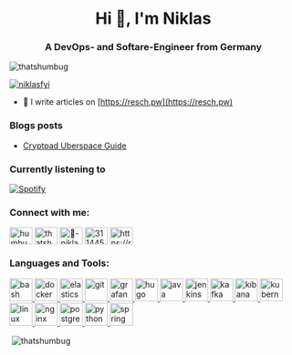 <h1 align="center">Hi 👋, I'm Niklas</h1>
<h3 align="center">A DevOps- and Softare-Engineer from Germany</h3>

<p align="left"> <img src="https://komarev.com/ghpvc/?username=thatshumbug&label=Profile%20views&color=0e75b6&style=flat" alt="thatshumbug" /> </p>

<p align="left"> <a href="https://twitter.com/niklasfyi" target="blank"><img src="https://img.shields.io/twitter/follow/niklasfyi?logo=twitter&style=for-the-badge" alt="niklasfyi" /></a> </p>

- 📝 I write articles on [https://resch.pw](https://resch.pw)

### Blogs posts
<!-- BLOG-POST-LIST:START -->
- [Cryptpad Uberspace Guide](https://resch.pw/cryptpad-uberspace-guide/)
<!-- BLOG-POST-LIST:END -->

### Currently listening to

[![Spotify](https://novatorem-sage-delta.vercel.app/api/spotify)](https://open.spotify.com/user/zmpao1fxmhijwmsnuhanwqzr2)

<h3 align="left">Connect with me:</h3>
<p align="left">
<a href="https://dev.to/humbug" target="blank"><img align="center" src="https://cdn.jsdelivr.net/npm/simple-icons@3.0.1/icons/dev-dot-to.svg" alt="humbug" height="30" width="40" /></a>
<a href="https://twitter.com/thatshumbug" target="blank"><img align="center" src="https://cdn.jsdelivr.net/npm/simple-icons@3.0.1/icons/twitter.svg" alt="thatshumbug" height="30" width="40" /></a>
<a href="https://linkedin.com/in/🐧-niklas-resch-70448455" target="blank"><img align="center" src="https://cdn.jsdelivr.net/npm/simple-icons@3.0.1/icons/linkedin.svg" alt="🐧-niklas-resch-70448455" height="30" width="40" /></a>
<a href="https://stackoverflow.com/users/3114451" target="blank"><img align="center" src="https://cdn.jsdelivr.net/npm/simple-icons@3.0.1/icons/stackoverflow.svg" alt="3114451" height="30" width="40" /></a>
<a href="/https://resch.pw/rss/" target="blank"><img align="center" src="https://cdn.jsdelivr.net/npm/simple-icons@3.0.1/icons/rss.svg" alt="https://resch.pw/rss/" height="30" width="40" /></a>
</p>

<h3 align="left">Languages and Tools:</h3>
<p align="left"> <a href="https://www.gnu.org/software/bash/" target="_blank"> <img src="https://www.vectorlogo.zone/logos/gnu_bash/gnu_bash-icon.svg" alt="bash" width="40" height="40"/> </a> <a href="https://www.docker.com/" target="_blank"> <img src="https://devicons.github.io/devicon/devicon.git/icons/docker/docker-original-wordmark.svg" alt="docker" width="40" height="40"/> </a> <a href="https://www.elastic.co" target="_blank"> <img src="https://www.vectorlogo.zone/logos/elastic/elastic-icon.svg" alt="elasticsearch" width="40" height="40"/> </a> <a href="https://git-scm.com/" target="_blank"> <img src="https://www.vectorlogo.zone/logos/git-scm/git-scm-icon.svg" alt="git" width="40" height="40"/> </a> <a href="https://grafana.com" target="_blank"> <img src="https://www.vectorlogo.zone/logos/grafana/grafana-icon.svg" alt="grafana" width="40" height="40"/> </a> <a href="https://gohugo.io/" target="_blank"> <img src="https://api.iconify.design/logos-hugo.svg" alt="hugo" width="40" height="40"/> </a> <a href="https://www.java.com" target="_blank"> <img src="https://devicons.github.io/devicon/devicon.git/icons/java/java-original-wordmark.svg" alt="java" width="40" height="40"/> </a> <a href="https://www.jenkins.io" target="_blank"> <img src="https://www.vectorlogo.zone/logos/jenkins/jenkins-icon.svg" alt="jenkins" width="40" height="40"/> </a> <a href="https://kafka.apache.org/" target="_blank"> <img src="https://www.vectorlogo.zone/logos/apache_kafka/apache_kafka-icon.svg" alt="kafka" width="40" height="40"/> </a> <a href="https://www.elastic.co/kibana" target="_blank"> <img src="https://www.vectorlogo.zone/logos/elasticco_kibana/elasticco_kibana-icon.svg" alt="kibana" width="40" height="40"/> </a> <a href="https://kubernetes.io" target="_blank"> <img src="https://www.vectorlogo.zone/logos/kubernetes/kubernetes-icon.svg" alt="kubernetes" width="40" height="40"/> </a> <a href="https://www.linux.org/" target="_blank"> <img src="https://devicons.github.io/devicon/devicon.git/icons/linux/linux-original.svg" alt="linux" width="40" height="40"/> </a> <a href="https://www.nginx.com" target="_blank"> <img src="https://devicons.github.io/devicon/devicon.git/icons/nginx/nginx-original.svg" alt="nginx" width="40" height="40"/> </a> <a href="https://www.postgresql.org" target="_blank"> <img src="https://devicons.github.io/devicon/devicon.git/icons/postgresql/postgresql-original-wordmark.svg" alt="postgresql" width="40" height="40"/> </a> <a href="https://www.python.org" target="_blank"> <img src="https://devicons.github.io/devicon/devicon.git/icons/python/python-original.svg" alt="python" width="40" height="40"/> </a> <a href="https://spring.io/" target="_blank"> <img src="https://www.vectorlogo.zone/logos/springio/springio-icon.svg" alt="spring" width="40" height="40"/> </a> </p>

<p>&nbsp;<img align="center" src="https://github-readme-stats.vercel.app/api?username=thatshumbug&show_icons=true&locale=en" alt="thatshumbug" /></p>

